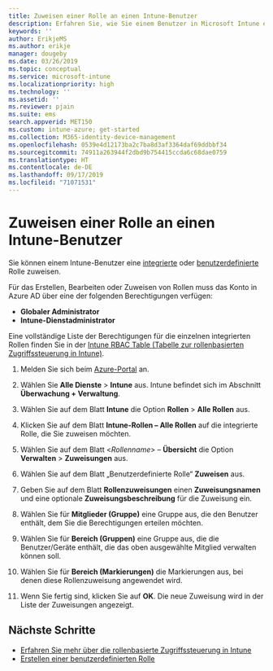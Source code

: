```yaml
---
title: Zuweisen einer Rolle an einen Intune-Benutzer
description: Erfahren Sie, wie Sie einem Benutzer in Microsoft Intune eine integrierte oder benutzerdefinierte Rolle zuweisen.
keywords: ''
author: ErikjeMS
ms.author: erikje
manager: dougeby
ms.date: 03/26/2019
ms.topic: conceptual
ms.service: microsoft-intune
ms.localizationpriority: high
ms.technology: ''
ms.assetid: ''
ms.reviewer: pjain
ms.suite: ems
search.appverid: MET150
ms.custom: intune-azure; get-started
ms.collection: M365-identity-device-management
ms.openlocfilehash: 0539e4d12173ba2c7ba8d3af3364daf69ddbbf34
ms.sourcegitcommit: 74911a263944f2dbd9b754415ccda6c68dae0759
ms.translationtype: HT
ms.contentlocale: de-DE
ms.lasthandoff: 09/17/2019
ms.locfileid: "71071531"
---
```

# <a name="assign-a-role-to-an-intune-user"></a>Zuweisen einer Rolle an einen Intune-Benutzer

Sie können einem Intune-Benutzer eine [integrierte](role-based-access-control.md#built-in-roles) oder [benutzerdefinierte](create-custom-role.md) Rolle zuweisen.

Für das Erstellen, Bearbeiten oder Zuweisen von Rollen muss das Konto in Azure AD über eine der folgenden Berechtigungen verfügen:
- **Globaler Administrator**
- **Intune-Dienstadministrator**

Eine vollständige Liste der Berechtigungen für die einzelnen integrierten Rollen finden Sie in der [Intune RBAC Table (Tabelle zur rollenbasierten Zugriffssteuerung in Intune)](https://gallery.technet.microsoft.com/Intune-RBAC-table-2e3c9a1a).

1. Melden Sie sich beim [Azure-Portal](https://portal.azure.com) an.

2. Wählen Sie **Alle Dienste** > **Intune** aus. Intune befindet sich im Abschnitt **Überwachung + Verwaltung**.

3. Wählen Sie auf dem Blatt **Intune** die Option **Rollen** > **Alle Rollen** aus.

4. Klicken Sie auf dem Blatt **Intune-Rollen – Alle Rollen** auf die integrierte Rolle, die Sie zuweisen möchten.

5. Wählen Sie auf dem Blatt <*Rollenname*> – **Übersicht** die Option **Verwalten** > **Zuweisungen** aus.

6. Wählen Sie auf dem Blatt „Benutzerdefinierte Rolle“ **Zuweisen** aus.

7. Geben Sie auf dem Blatt **Rollenzuweisungen** einen **Zuweisungsnamen** und eine optionale **Zuweisungsbeschreibung** für die Zuweisung ein.

8. Wählen Sie für **Mitglieder (Gruppe)** eine Gruppe aus, die den Benutzer enthält, dem Sie die Berechtigungen erteilen möchten.

9. Wählen Sie für **Bereich (Gruppen)** eine Gruppe aus, die die Benutzer/Geräte enthält, die das oben ausgewählte Mitglied verwalten können soll.

10. Wählen Sie für **Bereich (Markierungen)** die Markierungen aus, bei denen diese Rollenzuweisung angewendet wird.

11. Wenn Sie fertig sind, klicken Sie auf **OK**. Die neue Zuweisung wird in der Liste der Zuweisungen angezeigt.


## <a name="next-steps"></a>Nächste Schritte
- [Erfahren Sie mehr über die rollenbasierte Zugriffssteuerung in Intune](role-based-access-control.md)
- [Erstellen einer benutzerdefinierten Rolle](create-custom-role.md)
